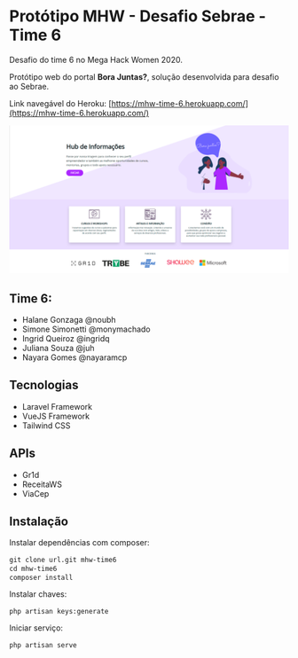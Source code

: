 # Protótipo MHW - Desafio Sebrae - Time 6

Desafio do time 6 no Mega Hack Women 2020.


Protótipo web do portal **Bora Juntas?**, solução desenvolvida para desafio ao Sebrae.

Link navegável do Heroku: [https://mhw-time-6.herokuapp.com/](https://mhw-time-6.herokuapp.com/)

![Screenshot](page-home.png)


## Time 6:

- Halane Gonzaga @noubh
- Simone Simonetti @monymachado
- Ingrid Queiroz @ingridq
- Juliana Souza @juh
- Nayara Gomes @nayaramcp

## Tecnologias

- Laravel Framework
- VueJS Framework
- Tailwind CSS


## APIs

- Gr1d
- ReceitaWS
- ViaCep

## Instalação

Instalar dependências com composer:

    git clone url.git mhw-time6
    cd mhw-time6
    composer install

Instalar chaves:

    php artisan keys:generate

Iniciar serviço:

    php artisan serve